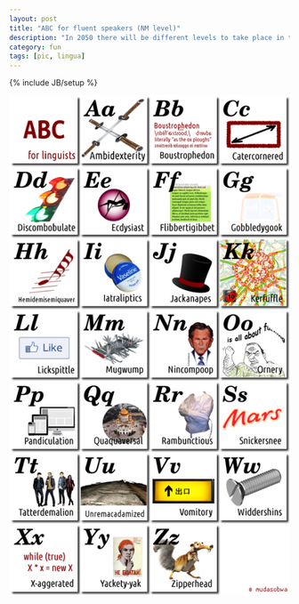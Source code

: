 ```yaml
---
layout: post
title: "ABC for fluent speakers (NM level)"
description: "In 2050 there will be different levels to take place in the school. The nightmare level ABC is presented here."
category: fun
tags: [pic, lingua]
---
```

{% include JB/setup %}

![ABC for linguists](/img/ABC.png)
